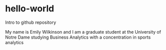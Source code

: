 # hello-world
Intro to github repository

My name is Emily Wilkinson and I am a graduate student at the University of Notre Dame studying Business Analytics with a concentration in sports analytics 
